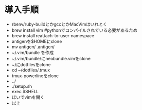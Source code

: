 # 導入手順
+ rbenv/ruby-buildとかgccとかMacVimはいれとく
+ brew install vim #pythonでコンパイルされている必要があるため
+ brew install reattach-to-user-namespace
+ antigenを$HOMEにclone
+ mv antigen/ .antigen/
+ ~/.vim/bundle を作成
+ ~/.vim/bundle/にneobundle.vimをclone
+ ~/にdotfilesをclone
+ cd ~/dotfiles/.tmux
+ tmux-powerlineをclone
+ ../
+ ./setup.sh
+ exec $SHELL
+ ほいでvimを開く
+ 以上
